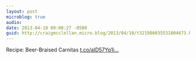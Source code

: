 ```yaml
---
layout: post
microblog: true
audio: 
date: 2013-04-10 09:00:27 -0500
guid: http://craigmcclellan.micro.blog/2013/04/10/t321986035531804673.html
---
```

Recipe: Beer-Braised Carnitas [t.co/aID57Yp1i...](http://t.co/aID57Yp1iG)
